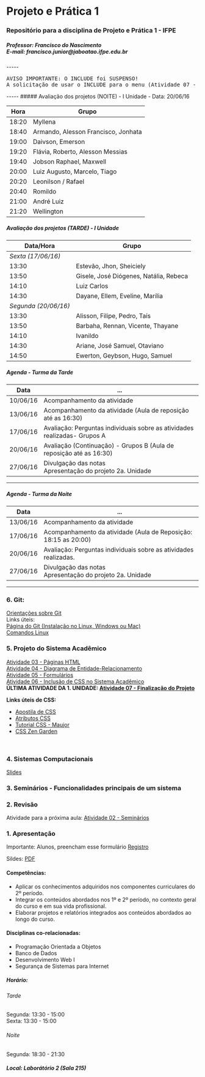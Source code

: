 # Projeto e Prática 1
<h3>Repositório para a disciplina de Projeto e Prática 1 - IFPE</h3>
<h5>Professor: Francisco do Nascimento <BR />
E-mail: francisco.junior@jaboatao.ifpe.edu.br
</h5>
-----
<pre>
AVISO IMPORTANTE: O INCLUDE foi SUSPENSO! 
A solicitação de usar o INCLUDE para o menu (Atividade 07 - Parte 1) não será cobrada.
</pre>
-----
##### Avaliação dos projetos (NOITE) - I Unidade - Data: 20/06/16

Hora | Grupo
-----|-----
18:20 | Myllena
18:40 | Armando, Alesson Francisco, Jonhata
19:00 | Daivson, Emerson
19:20 | Flávia, Roberto, Alesson Messias
19:40 | Jobson Raphael, Maxwell
20:00 | Luiz Augusto, Marcelo, Tiago
20:20 | Leonilson / Rafael
20:40 | Romildo
21:00 | André Luiz
21:20 | Wellington

##### Avaliação dos projetos (TARDE) - I Unidade
Data/Hora | Grupo
----|-----
|*Sexta (17/06/16)* |
13:30 | Estevão, Jhon, Sheiciely
13:50 | Gisele, José Diógenes, Natália, Rebeca
14:10 | Luiz Carlos
14:30 | Dayane, Ellem, Eveline, Marília
|*Segunda (20/06/16)* |
13:30 | Alisson, Filipe, Pedro, Taís
13:50 | Barbaha, Rennan, Vicente, Thayane
14:10 | Ivanildo
14:30 | Ariane, José Samuel, Otaviano
14:50 | Ewerton, Geybson, Hugo, Samuel


##### Agenda - Turma da Tarde 
Data | ...
-----|-------
10/06/16 | Acompanhamento da atividade
13/06/16 | Acompanhamento da atividade (Aula de reposição até as 16:30)
17/06/16 | Avaliação: Perguntas individuais sobre as atividades realizadas- Grupos A
20/06/16 | Avaliação (Continuação) - Grupos B  (Aula de reposição até as 16:30)
27/06/16 | Divulgação das notas <br> Apresentação do projeto 2a. Unidade
----------------------
##### Agenda - Turma da Noite
Data | ...
-----|-------
13/06/16 | Acompanhamento da atividade
17/06/16 | Acompanhamento da atividade (Aula de Reposição: 18:15 as 20:00)
20/06/16 | Avaliação: Perguntas individuais sobre as atividades realizadas.
27/06/16 | Divulgação das notas <br> Apresentação do projeto 2a. Unidade
----------------------


<h3>6. Git: </h3>
<a href="help-git.md">Orientações sobre Git</a>
<br />
Links úteis:<br/>
<a href="https://git-scm.com/book/pt-br/v1/Primeiros-passos-Instalando-Git" target="_blank">Página do Git (Instalação no Linux, Windows ou Mac)</a> <br />
<a href="http://www.comandoslinux.com/" target="_blank">Comandos Linux</a><br />

<h3>5. Projeto do Sistema Acadêmico</h3>
<a href="https://www.dropbox.com/s/efvebrpfzmn7o81/PP01-Atividade03.pdf?dl=0" target="_blank">Atividade 03 - Páginas HTML</a> <br/>
<a href="https://www.dropbox.com/s/g6jyeokdu71dwtl/PP01-Atividade04.pdf?dl=0" target="_blank">Atividade 04 - Diagrama de Entidade-Relacionamento</a><br />
<a href="https://www.dropbox.com/s/dey0tzjltv8h1gl/PP01-Atividade05.pdf?dl=0" target="_blank">Atividade 05 - 
Formulários</a><br />
<a href="https://www.dropbox.com/s/7pehuu6dy3lk97j/PP01-Atividade06.pdf?dl=0">Atividade 06 - Inclusão de CSS no Sistema Acadêmico</a><br />
<b>ÚLTIMA ATIVIDADE DA 1. UNIDADE: <a href="https://www.dropbox.com/s/5nv5e6it4zqaa9a/PP01-Atividade07.pdf?dl=0">Atividade 07 - Finalização do Projeto</a></b>

<b>Links úteis de CSS:</b><br />
<ul>
<li><a href="https://www.dropbox.com/s/oej9xl3iiic463p/apostilaHTMLCSS.pdf?dl=0">Apostila de CSS</a></li>
<li><a href="https://www.dropbox.com/s/9ynb6hoz6bg363p/Atributos%20CSS.pdf?dl=0">Atributos CSS</a></li>
<li><a href="http://www.maujor.com/index.php#alvo">Tutorial CSS - Maujor</a></li>
<li><a href="http://www.csszengarden.com/">CSS Zen Garden</a>
</ul>
<br />

<h3>4. Sistemas Computacionais</h3>
<A href="https://www.dropbox.com/s/ne2lmzasupr7wyz/PP1-Aula02-Sistemas.pdf?dl=0">Slides</a><br/>

<h3>3. Seminários - Funcionalidades principais de um sistema</h3>

<h3>2. Revisão</h3>
<p>Atividade para a próxima aula: <a href='https://www.dropbox.com/s/87uqhn2fg7y5eye/PP1-Atividade02.pdf?dl=0' target='_blank'>Atividade 02 - Seminários</a>
</p>


<h3>1. Apresentação</h3>
<p>Importante: Alunos, preencham esse formulário <a href='http://bit.ly/ifpe-registroalunos' target='_blank'>Registro</a> </p>
Sildes: <a href='https://www.dropbox.com/s/y29bkwi3ynyvs60/PP1-Aula01-Apresenta%C3%A7%C3%A3o.pdf?dl=0' target='_blank'>PDF</a>


<h4>Competências:</h4>
<ul>
<li>Aplicar os conhecimentos adquiridos nos componentes curriculares do 2º período. </li>
<li>Integrar os conteúdos abordados nos 1º e 2º período, no contexto geral do curso e em sua vida profissional. </li>
<li>Elaborar projetos e relatórios integrados aos conteúdos abordados ao longo do curso.</li>
</ul>

<h4>Disciplinas co-relacionadas: </h4>
<ul>
<li>Programação Orientada a Objetos</li>
<li>Banco de Dados</li>
<li>Desenvolvimento Web I</li>
<li>Segurança de Sistemas para Internet</li>
</ul>

<h5>Horário: </h5>
<h6>Tarde</h6>
Segunda: 13:30 - 15:00 <BR />
Sexta: 13:30 - 15:00 <BR />
<h6>Noite</h6>
Segunda: 18:30 - 21:30 <br />

<h5>Local: Laborátório 2 (Sala 215)</h5>





